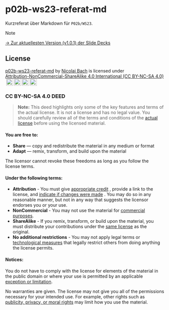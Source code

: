 # p02b-ws23-referat-md

Kurzreferat über Markdown für `P02b/WS23`.

> [!NOTE]
> [→ Zur aktuellesten Version (v1.0.1) der Slide Decks](releases/latest)

## License

<p xmlns:cc="http://creativecommons.org/ns#" xmlns:dct="http://purl.org/dc/terms/"><a property="dct:title"
		rel="cc:attributionURL" href="https://github.com/nicolaibach/p02b-ws23-referat-md">p02b-ws23-referat-md</a> by <a
		rel="cc:attributionURL dct:creator" property="cc:attributionName" href="https://github.com/nicolaibach/">Nicolai
		Bach</a> is licensed under <a href="http://creativecommons.org/licenses/by-nc-sa/4.0/?ref=chooser-v1"
		target="_blank" rel="license noopener noreferrer" style="display:inline-block;">Attribution-NonCommercial-ShareAlike 4.0 International (CC BY-NC-SA 4.0)<img
			style="height:22px!important;margin-left:3px;vertical-align:text-bottom;"
			src="https://mirrors.creativecommons.org/presskit/icons/cc.svg?ref=chooser-v1"><img
			style="height:22px!important;margin-left:3px;vertical-align:text-bottom;"
			src="https://mirrors.creativecommons.org/presskit/icons/by.svg?ref=chooser-v1"><img
			style="height:22px!important;margin-left:3px;vertical-align:text-bottom;"
			src="https://mirrors.creativecommons.org/presskit/icons/nc.svg?ref=chooser-v1"><img
			style="height:22px!important;margin-left:3px;vertical-align:text-bottom;"
			src="https://mirrors.creativecommons.org/presskit/icons/sa.svg?ref=chooser-v1"></a></p>

### CC BY-NC-SA 4.0 DEED

> **Note:**
> This deed highlights only some of the key features and terms of the actual license. It is not a license and has no legal value. You should carefully review all of the terms and conditions of the [actual license](LICENSE) before using the licensed material.

#### You are free to:

- **Share** — copy and redistribute the material in any medium or format
- **Adapt** — remix, transform, and build upon the material

The licensor cannot revoke these freedoms as long as you follow the license terms.

#### Under the following terms:

- **Attribution** - You must give [appropriate credit](https://creativecommons.org/licenses/by-nc-sa/4.0/deed.en#) , provide a link to the license, and [indicate if changes were made](https://creativecommons.org/licenses/by-nc-sa/4.0/deed.en#) . You may do so in any reasonable manner, but not in any way that suggests the licensor endorses you or your use.
- **NonCommercial** - You may not use the material for [commercial purposes](https://creativecommons.org/licenses/by-nc-sa/4.0/deed.en#).
- **ShareAlike** - If you remix, transform, or build upon the material, you must distribute your contributions under the [same license](https://creativecommons.org/licenses/by-nc-sa/4.0/deed.en#) as the original.
- **No additional restrictions** - You may not apply legal terms or [technological measures](https://creativecommons.org/licenses/by-nc-sa/4.0/deed.en#) that legally restrict others from doing anything the license permits.

#### Notices:

You do not have to comply with the license for elements of the material in the public domain or where your use is permitted by an applicable [exception or limitation](https://creativecommons.org/licenses/by-nc-sa/4.0/deed.en#).

No warranties are given. The license may not give you all of the permissions necessary for your intended use. For example, other rights such as [publicity, privacy, or moral rights](https://creativecommons.org/licenses/by-nc-sa/4.0/deed.en#) may limit how you use the material.
